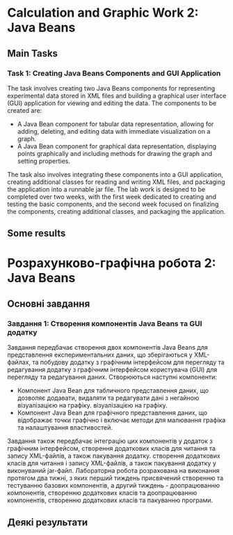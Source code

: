 # Calculation and Graphic Work 2: Java Beans

## Main Tasks

### Task 1: Creating Java Beans Components and GUI Application

The task involves creating two Java Beans components for representing experimental data stored in XML files and building
a graphical user interface (GUI) application for viewing and editing the data. The components to be created are:

- A Java Bean component for tabular data representation, allowing for adding, deleting, and editing data with immediate
  visualization on a graph.
- A Java Bean component for graphical data representation, displaying points graphically and including methods for
  drawing the graph and setting properties.

The task also involves integrating these components into a GUI application, creating additional classes for reading and
writing XML files, and packaging the application into a runnable jar file. The lab work is designed to be completed over
two weeks, with the first week dedicated to creating and testing the basic components, and the second week focused on
finalizing the components, creating additional classes, and packaging the application.

## Some results

# Розрахунково-графічна робота 2: Java Beans

## Основні завдання

### Завдання 1: Створення компонентів Java Beans та GUI додатку

Завдання передбачає створення двох компонентів Java Beans для представлення експериментальних даних, що зберігаються у XML-файлах, та побудову додатку з графічним інтерфейсом для перегляду та редагування
додатку з графічним інтерфейсом користувача (GUI) для перегляду та редагування даних. Створюються наступні компоненти:

- Компонент Java Bean для табличного представлення даних, що дозволяє додавати, видаляти та редагувати дані з негайною візуалізацією на графіку.
  візуалізацією на графіку.
- Компонент Java Bean для графічного представлення даних, що відображає точки графічно і включає методи для
  малювання графіка та налаштування властивостей.

Завдання також передбачає інтеграцію цих компонентів у додаток з графічним інтерфейсом, створення додаткових класів для читання та запису XML-файлів, а також пакування додатку.
створення додаткових класів для читання і запису XML-файлів, а також пакування додатку у виконуваний jar-файл. Лабораторна робота розрахована на виконання протягом
два тижні, з яких перший тиждень присвячений створенню та тестуванню базових компонентів, а другий тиждень - доопрацюванню компонентів, створенню додаткових класів та
доопрацюванню компонентів, створенню додаткових класів та пакуванню програми.

## Деякі результати